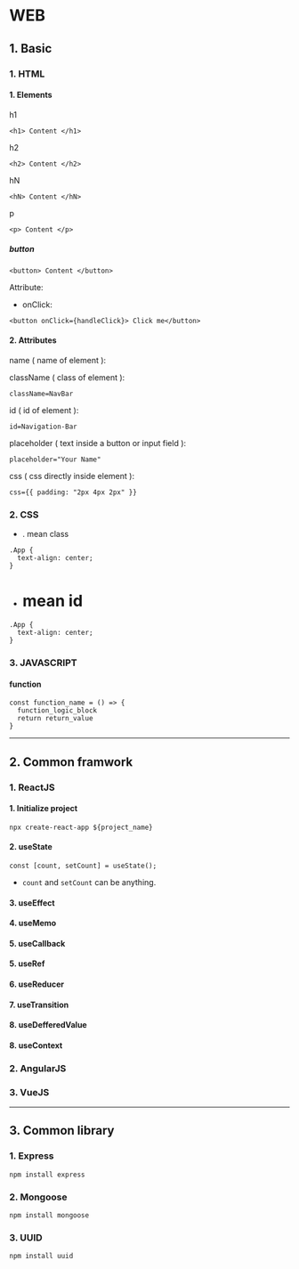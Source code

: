 # WEB

## 1. Basic
### 1. HTML
#### 1. Elements
h1
```
<h1> Content </h1>
```

h2
```
<h2> Content </h2>
```

hN
```
<hN> Content </hN>
```

p
```
<p> Content </p>
```

##### button
```
<button> Content </button>
```
Attribute:

* onClick:
```
<button onClick={handleClick}> Click me</button>
```

#### 2. Attributes
name ( name of element ):

className ( class of element ):
```
className=NavBar
```

id ( id of element ):
```
id=Navigation-Bar
```

placeholder ( text inside a button or input field ):
```
placeholder="Your Name"
```

css ( css directly inside element ):
```
css={{ padding: "2px 4px 2px" }}
```

### 2. CSS
* . mean class
```
.App {
  text-align: center;
}
```

* # mean id
```
.App {
  text-align: center;
}
```

### 3. JAVASCRIPT
#### function
```
const function_name = () => {
  function_logic_block
  return return_value
}
```
___
## 2. Common framwork
### 1. ReactJS
#### 1. Initialize project
```
npx create-react-app ${project_name}
```

#### 2. useState 
```
const [count, setCount] = useState();
```
* `count` and `setCount` can be anything.

#### 3. useEffect
#### 4. useMemo
#### 5. useCallback
#### 5. useRef
#### 6. useReducer
#### 7. useTransition
#### 8. useDefferedValue
#### 8. useContext

### 2. AngularJS

### 3. VueJS
___
## 3. Common library
### 1. Express
```
npm install express
```

### 2. Mongoose
```
npm install mongoose
```

### 3. UUID
```
npm install uuid
```

